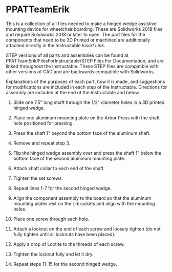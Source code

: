 # PPATTeamErik
This is a collection of all files needed to make a hinged wedge assistive mounting device for wheelchair boarding. These are Solidworks 2018 files and require Solidworks 2018 or later to open. The part files for the components that need to be 3D Printed or machined are additionally attached directly in the Instructable *Insert Link*. 

STEP versions of all parts and assemblies can be found at PPATTeamErik/FilesForInstructable/STEP Files For Documentation, and are linked throughout the Instructable. These STEP files are compatible with other versions of CAD and are backwards compatible with Solidworks.

Explanations of the purposes of each part, how it is made, and suggestions for modifications are included in each step of the Instructable. Directions for assembly are included at the end of the Instructable and below.
1. Slide one 7.5" long shaft through the 1/2" diameter holes in a 3D printed hinged wedge.
2. Place one aluminum mounting plate on the Arbor Press with the shaft hole positioned for pressing.
3. Press the shaft 1" beyond the bottom face of the aluminum shaft.
4. Remove and repeat step 3.
5. Flip the hinged wedge assembly over and press the shaft 1" below the bottom face of the second aluminum mounting plate.
6. Attach shaft collar to each end of the shaft.
7. Tighten the set screws.
8. Repeat lines 1-7 for the second hinged wedge. 

9. Align the component assembly to the board so that the aluminum mounting plates rest on the L-brackets and align with the mounting holes.
10. Place one screw through each hole.
11. Attach a locknut on the end of each screw and loosely tighten (do not fully tighten until all locknuts have been placed).
12. Apply a drop of Loctite to the threads of each screw.
13. Tighten the locknut fully and let it dry.
14. Repeat steps 11-15 for the second hinged wedge.
